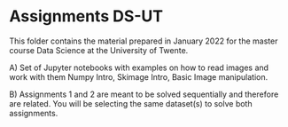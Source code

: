 # Assignments DS-UT

This folder contains the material prepared in January 2022 for the master course Data Science at the University of Twente.

A) Set of Jupyter notebooks with examples on how to read images and work with them Numpy Intro, Skimage Intro, Basic Image manipulation.

B) Assignments 1 and 2 are meant to be solved sequentially and therefore are related. You will be selecting the same dataset(s) to solve both assignments.

